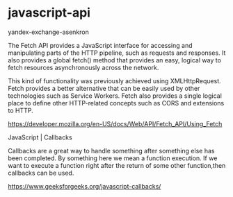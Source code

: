 # javascript-api
yandex-exchange-asenkron 


The Fetch API provides a JavaScript interface for accessing and manipulating parts of the HTTP pipeline, such as requests and responses.
It also provides a global fetch() method that provides an easy, logical way to fetch resources asynchronously across the network.

This kind of functionality was previously achieved using XMLHttpRequest. Fetch provides a better alternative that can be easily 
used by other technologies such as Service Workers. Fetch also provides a single logical place to define other HTTP-related concepts 
such as CORS and extensions to HTTP.

https://developer.mozilla.org/en-US/docs/Web/API/Fetch_API/Using_Fetch

JavaScript | Callbacks

Callbacks are a great way to handle something after something else has been completed. By something here we mean a function execution.
If we want to execute a function right after the return of some other function,then callbacks can be used.

https://www.geeksforgeeks.org/javascript-callbacks/
